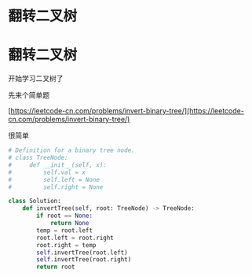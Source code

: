 # 翻转二叉树



# 翻转二叉树

开始学习二叉树了

先来个简单题

[https://leetcode-cn.com/problems/invert-binary-tree/](https://leetcode-cn.com/problems/invert-binary-tree/)

很简单

```python
# Definition for a binary tree node.
# class TreeNode:
#     def __init__(self, x):
#         self.val = x
#         self.left = None
#         self.right = None

class Solution:
    def invertTree(self, root: TreeNode) -> TreeNode:
        if root == None:
            return None
        temp = root.left
        root.left = root.right
        root.right = temp
        self.invertTree(root.left)
        self.invertTree(root.right)
        return root
```
